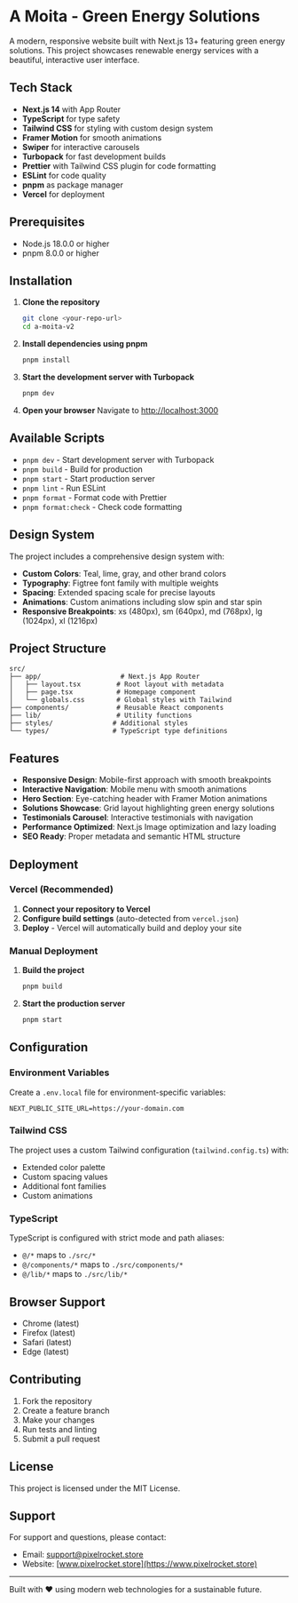 # A Moita - Green Energy Solutions

A modern, responsive website built with Next.js 13+ featuring green energy solutions. This project showcases renewable energy services with a beautiful, interactive user interface.

## Tech Stack

- **Next.js 14** with App Router
- **TypeScript** for type safety
- **Tailwind CSS** for styling with custom design system
- **Framer Motion** for smooth animations
- **Swiper** for interactive carousels
- **Turbopack** for fast development builds
- **Prettier** with Tailwind CSS plugin for code formatting
- **ESLint** for code quality
- **pnpm** as package manager
- **Vercel** for deployment

## Prerequisites

- Node.js 18.0.0 or higher
- pnpm 8.0.0 or higher

## Installation

1. **Clone the repository**
   ```bash
   git clone <your-repo-url>
   cd a-moita-v2
   ```

2. **Install dependencies using pnpm**
   ```bash
   pnpm install
   ```

3. **Start the development server with Turbopack**
   ```bash
   pnpm dev
   ```

4. **Open your browser**
   Navigate to [http://localhost:3000](http://localhost:3000)

## Available Scripts

- `pnpm dev` - Start development server with Turbopack
- `pnpm build` - Build for production
- `pnpm start` - Start production server
- `pnpm lint` - Run ESLint
- `pnpm format` - Format code with Prettier
- `pnpm format:check` - Check code formatting

## Design System

The project includes a comprehensive design system with:

- **Custom Colors**: Teal, lime, gray, and other brand colors
- **Typography**: Figtree font family with multiple weights
- **Spacing**: Extended spacing scale for precise layouts
- **Animations**: Custom animations including slow spin and star spin
- **Responsive Breakpoints**: xs (480px), sm (640px), md (768px), lg (1024px), xl (1216px)

## Project Structure

```
src/
├── app/                    # Next.js App Router
│   ├── layout.tsx         # Root layout with metadata
│   ├── page.tsx           # Homepage component
│   └── globals.css        # Global styles with Tailwind
├── components/            # Reusable React components
├── lib/                   # Utility functions
├── styles/               # Additional styles
└── types/                # TypeScript type definitions
```

## Features

- **Responsive Design**: Mobile-first approach with smooth breakpoints
- **Interactive Navigation**: Mobile menu with smooth animations
- **Hero Section**: Eye-catching header with Framer Motion animations
- **Solutions Showcase**: Grid layout highlighting green energy solutions
- **Testimonials Carousel**: Interactive testimonials with navigation
- **Performance Optimized**: Next.js Image optimization and lazy loading
- **SEO Ready**: Proper metadata and semantic HTML structure

## Deployment

### Vercel (Recommended)

1. **Connect your repository to Vercel**
2. **Configure build settings** (auto-detected from `vercel.json`)
3. **Deploy** - Vercel will automatically build and deploy your site

### Manual Deployment

1. **Build the project**
   ```bash
   pnpm build
   ```

2. **Start the production server**
   ```bash
   pnpm start
   ```

## Configuration

### Environment Variables

Create a `.env.local` file for environment-specific variables:

```env
NEXT_PUBLIC_SITE_URL=https://your-domain.com
```

### Tailwind CSS

The project uses a custom Tailwind configuration (`tailwind.config.ts`) with:
- Extended color palette
- Custom spacing values
- Additional font families
- Custom animations

### TypeScript

TypeScript is configured with strict mode and path aliases:
- `@/*` maps to `./src/*`
- `@/components/*` maps to `./src/components/*`
- `@/lib/*` maps to `./src/lib/*`

## Browser Support

- Chrome (latest)
- Firefox (latest)
- Safari (latest)
- Edge (latest)

## Contributing

1. Fork the repository
2. Create a feature branch
3. Make your changes
4. Run tests and linting
5. Submit a pull request

## License

This project is licensed under the MIT License.

## Support

For support and questions, please contact:
- Email: support@pixelrocket.store
- Website: [www.pixelrocket.store](https://www.pixelrocket.store)

---

Built with ❤️ using modern web technologies for a sustainable future.
